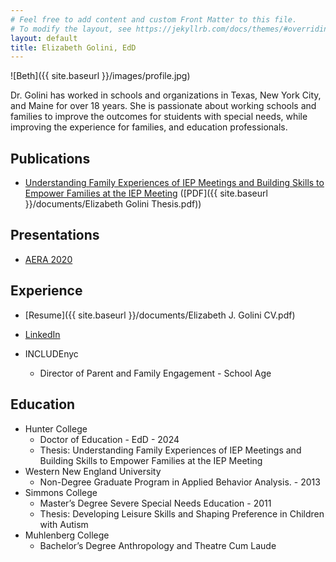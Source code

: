 ```yaml
---
# Feel free to add content and custom Front Matter to this file.
# To modify the layout, see https://jekyllrb.com/docs/themes/#overriding-theme-defaults
layout: default
title: Elizabeth Golini, EdD
---
```


![Beth]({{ site.baseurl }}/images/profile.jpg)

Dr. Golini has worked in schools and organizations in Texas, New York City, and Maine for over 18 years. She is passionate about working schools and families to improve the outcomes for stuidents with special needs, while improving the experience for families, and education professionals.


## Publications

- [Understanding Family Experiences of IEP Meetings and Building Skills to Empower Families at the IEP Meeting](https://academicworks.cuny.edu/hc_sas_etds/1225/) ([PDF]({{ site.baseurl }}/documents/Elizabeth Golini Thesis.pdf))

## Presentations

- [AERA 2020](https://www.abainternational.org/events/program-details/event-detail.aspx?sid=71637&by=author)

## Experience

- [Resume]({{ site.baseurl }}/documents/Elizabeth J. Golini CV.pdf)
- [LinkedIn](https://www.linkedin.com/in/elizabeth-golini-4b559b105)

- INCLUDEnyc
  - Director of Parent and Family Engagement - School Age

## Education

- Hunter College
  - Doctor of Education - EdD - 2024
  - Thesis: Understanding Family Experiences of IEP Meetings and Building Skills to Empower Families at the IEP Meeting
- Western New England University
  - Non-Degree Graduate Program in Applied Behavior Analysis. - 2013
- Simmons College
  - Master’s Degree Severe Special Needs Education - 2011
  - Thesis: Developing Leisure Skills and Shaping Preference in Children with Autism
- Muhlenberg College
  - Bachelor’s Degree Anthropology and Theatre Cum Laude
